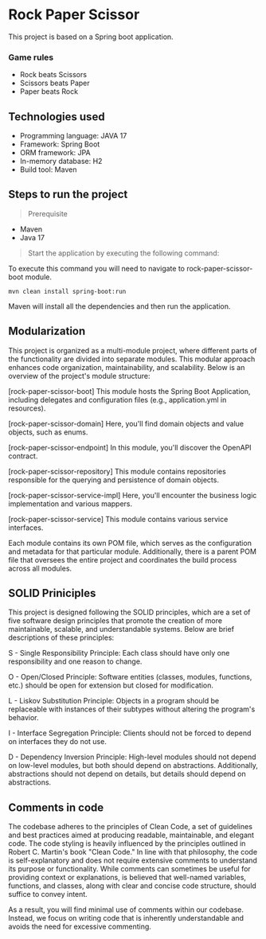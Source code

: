 # Rock Paper Scissor 

This project is based on a Spring boot application. 

### Game rules

 - Rock beats Scissors
 - Scissors beats Paper
 - Paper beats Rock

## Technologies used
- Programming language: JAVA 17
- Framework: Spring Boot
- ORM framework: JPA
- In-memory database: H2
- Build tool: Maven

## Steps to run the project
> Prerequisite
- Maven
- Java 17

> Start the application by executing the following command:

To execute this command you will need to navigate to rock-paper-scissor-boot module.

` mvn clean install spring-boot:run `

Maven will install all the dependencies and then run the application.

## Modularization 
This project is organized as a multi-module project, where different parts of the functionality are divided into separate modules. 
This modular approach enhances code organization, maintainability, and scalability. Below is an overview of the project's module structure:

[rock-paper-scissor-boot]
This module hosts the Spring Boot Application, including delegates and configuration files (e.g., application.yml in resources).

[rock-paper-scissor-domain]
Here, you'll find domain objects and value objects, such as enums.

[rock-paper-scissor-endpoint]
In this module, you'll discover the OpenAPI contract.

[rock-paper-scissor-repository]
This module contains repositories responsible for the querying and persistence of domain objects.

[rock-paper-scissor-service-impl]
Here, you'll encounter the business logic implementation and various mappers.

[rock-paper-scissor-service]
This module contains various service interfaces.

 Each module contains its own POM file, which serves as the configuration and metadata for that particular module. 
 Additionally, there is a parent POM file that oversees the entire project and coordinates the build process across all modules.

 ## SOLID Priniciples

This project is designed following the SOLID principles, which are a set of five software design principles that promote the creation of more maintainable, scalable, and understandable systems. Below are brief descriptions of these principles:

S - Single Responsibility Principle: Each class should have only one responsibility and one reason to change.

O - Open/Closed Principle: Software entities (classes, modules, functions, etc.) should be open for extension but closed for modification.

L - Liskov Substitution Principle: Objects in a program should be replaceable with instances of their subtypes without altering the program's behavior.

I - Interface Segregation Principle: Clients should not be forced to depend on interfaces they do not use.

D - Dependency Inversion Principle: High-level modules should not depend on low-level modules, but both should depend on abstractions. Additionally, abstractions should not depend on details, but details should depend on abstractions. 

## Comments in code

The codebase adheres to the principles of Clean Code, a set of guidelines and best practices aimed at producing readable, maintainable, and elegant code.
The code styling is heavily influenced by the principles outlined in Robert C. Martin's book "Clean Code." 
In line with that philosophy, the code is self-explanatory and does not require extensive comments to understand its purpose or functionality. 
While comments can sometimes be useful for providing context or explanations, 
is believed that well-named variables, functions, and classes, along with clear and concise code structure, should suffice to convey intent.

As a result, you will find minimal use of comments within our codebase. Instead, we focus on writing code that is inherently understandable and avoids the need for excessive commenting.
 
